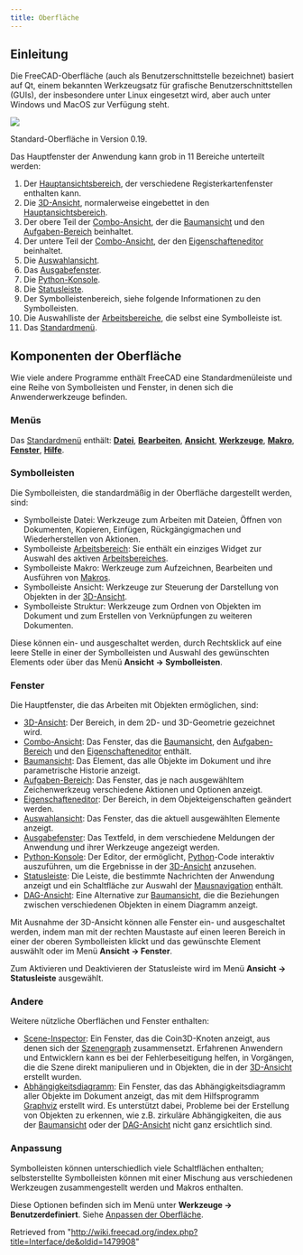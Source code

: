 ```yaml
---
title: Oberfläche
---
```

## Einleitung

Die FreeCAD-Oberfläche (auch als Benutzerschnittstelle bezeichnet) basiert auf Qt, einem bekannten Werkzeugsatz für grafische Benutzerschnittstellen (GUIs), der insbesondere unter Linux eingesetzt wird, aber auch unter Windows und MacOS zur Verfügung steht.

![](/images/FreeCAD_interface_base_divisions.png)

Standard-Oberfläche in Version 0.19.

Das Hauptfenster der Anwendung kann grob in 11 Bereiche unterteilt werden:

1. Der [Hauptansichtsbereich](/Main_view_area/de "Main view area/de"), der verschiedene Registerkartenfenster enthalten kann.
2. Die [3D-Ansicht](/3D_view/de "3D view/de"), normalerweise eingebettet in den [Hauptansichtsbereich](/Main_view_area/de "Main view area/de").
3. Der obere Teil der [Combo-Ansicht](/Combo_view/de "Combo view/de"), der die [Baumansicht](/Tree_view/de "Tree view/de") und den [Aufgaben-Bereich](/Task_panel/de "Task panel/de") beinhaltet.
4. Der untere Teil der [Combo-Ansicht](/Combo_view/de "Combo view/de"), der den [Eigenschafteneditor](/Property_editor/de "Property editor/de") beinhaltet.
5. Die [Auswahlansicht](/Selection_view/de "Selection view/de").
6. Das [Ausgabefenster](/Report_view/de "Report view/de").
7. Die [Python-Konsole](/Python_console/de "Python console/de").
8. Die [Statusleiste](/Status_bar/de "Status bar/de").
9. Der Symbolleistenbereich, siehe folgende Informationen zu den Symbolleisten.
10. Die Auswahlliste der [Arbeitsbereiche](/Std_Workbench/de "Std Workbench/de"), die selbst eine Symbolleiste ist.
11. Das [Standardmenü](/Standard_Menu/de "Standard Menu/de").

## Komponenten der Oberfläche

Wie viele andere Programme enthält FreeCAD eine Standardmenüleiste und eine Reihe von Symbolleisten und Fenster, in denen sich die Anwenderwerkzeuge befinden.

### Menüs

Das [Standardmenü](/Standard_Menu/de "Standard Menu/de") enthält: [**Datei**](/Std_File_Menu/de "Std File Menu/de"), [**Bearbeiten**](/Std_Edit_Menu/de "Std Edit Menu/de"), [**Ansicht**](/Std_View_Menu/de "Std View Menu/de"), [**Werkzeuge**](/Std_Tools_Menu/de "Std Tools Menu/de"), [**Makro**](/Std_Macro_Menu/de "Std Macro Menu/de"), [**Fenster**](/Std_Windows_Menu/de "Std Windows Menu/de"), [**Hilfe**](/Std_Help_Menu/de "Std Help Menu/de").

### Symbolleisten

Die Symbolleisten, die standardmäßig in der Oberfläche dargestellt werden, sind:

* Symbolleiste Datei: Werkzeuge zum Arbeiten mit Dateien, Öffnen von Dokumenten, Kopieren, Einfügen, Rückgängigmachen und Wiederherstellen von Aktionen.
* Symbolleiste [Arbeitsbereich](/Std_Workbench/de "Std Workbench/de"): Sie enthält ein einziges Widget zur Auswahl des aktiven [Arbeitsbereiches](/Workbenches/de "Workbenches/de").
* Symbolleiste Makro: Werkzeuge zum Aufzeichnen, Bearbeiten und Ausführen von [Makros](/Macros/de "Macros/de").
* Symbolleiste Ansicht: Werkzeuge zur Steuerung der Darstellung von Objekten in der [3D-Ansicht](/3D_view/de "3D view/de").
* Symbolleiste Struktur: Werkzeuge zum Ordnen von Objekten im Dokument und zum Erstellen von Verknüpfungen zu weiteren Dokumenten.

Diese können ein- und ausgeschaltet werden, durch Rechtsklick auf eine leere Stelle in einer der Symbolleisten und Auswahl des gewünschten Elements oder über das Menü **Ansicht → Symbolleisten**.

### Fenster

Die Hauptfenster, die das Arbeiten mit Objekten ermöglichen, sind:

* [3D-Ansicht](/3D_view/de "3D view/de"): Der Bereich, in dem 2D- und 3D-Geometrie gezeichnet wird.
* [Combo-Ansicht](/Combo_view/de "Combo view/de"): Das Fenster, das die [Baumansicht](/Tree_view/de "Tree view/de"), den [Aufgaben-Bereich](/Task_panel/de "Task panel/de") und den [Eigenschafteneditor](/Property_editor/de "Property editor/de") enthält.
* [Baumansicht](/Tree_view/de "Tree view/de"): Das Element, das alle Objekte im Dokument und ihre parametrische Historie anzeigt.
* [Aufgaben-Bereich](/Task_panel/de "Task panel/de"): Das Fenster, das je nach ausgewähltem Zeichenwerkzeug verschiedene Aktionen und Optionen anzeigt.
* [Eigenschafteneditor](/Property_editor/de "Property editor/de"): Der Bereich, in dem Objekteigenschaften geändert werden.
* [Auswahlansicht](/Selection_view/de "Selection view/de"): Das Fenster, das die aktuell ausgewählten Elemente anzeigt.
* [Ausgabefenster](/Report_view/de "Report view/de"): Das Textfeld, in dem verschiedene Meldungen der Anwendung und ihrer Werkzeuge angezeigt werden.
* [Python-Konsole](/Python_console/de "Python console/de"): Der Editor, der ermöglicht, [Python](/Python/de "Python/de")-Code interaktiv auszuführen, um die Ergebnisse in der [3D-Ansicht](/3D_view/de "3D view/de") anzusehen.
* [Statusleiste](/Status_bar/de "Status bar/de"): Die Leiste, die bestimmte Nachrichten der Anwendung anzeigt und ein Schaltfläche zur Auswahl der [Mausnavigation](/Mouse_navigation/de "Mouse navigation/de") enthält.
* [DAG-Ansicht](/DAG_view/de "DAG view/de"): Eine Alternative zur [Baumansicht](/Tree_view/de "Tree view/de"), die die Beziehungen zwischen verschiedenen Objekten in einem Diagramm anzeigt.

Mit Ausnahme der 3D-Ansicht können alle Fenster ein- und ausgeschaltet werden, indem man mit der rechten Maustaste auf einen leeren Bereich in einer der oberen Symbolleisten klickt und das gewünschte Element auswählt oder im Menü **Ansicht → Fenster**.

Zum Aktivieren und Deaktivieren der Statusleiste wird im Menü **Ansicht → Statusleiste** ausgewählt.

### Andere

Weitere nützliche Oberflächen und Fenster enthalten:

* [Scene-Inspector](/Std_SceneInspector/de "Std SceneInspector/de"): Ein Fenster, das die Coin3D-Knoten anzeigt, aus denen sich der [Szenengraph](/Scenegraph/de "Scenegraph/de") zusammensetzt. Erfahrenen Anwendern und Entwicklern kann es bei der Fehlerbeseitigung helfen, in Vorgängen, die die Szene direkt manipulieren und in Objekten, die in der [3D-Ansicht](/3D_view/de "3D view/de") erstellt wurden.
* [Abhängigkeitsdiagramm](/Std_DependencyGraph/de "Std DependencyGraph/de"): Ein Fenster, das das Abhängigkeitsdiagramm aller Objekte im Dokument anzeigt, das mit dem Hilfsprogramm [Graphviz](https://graphviz.org/) erstellt wird. Es unterstützt dabei, Probleme bei der Erstellung von Objekten zu erkennen, wie z.B. zirkuläre Abhängigkeiten, die aus der [Baumansicht](/Tree_view/de "Tree view/de") oder der [DAG-Ansicht](/DAG_view/de "DAG view/de") nicht ganz ersichtlich sind.

### Anpassung

Symbolleisten können unterschiedlich viele Schaltflächen enthalten; selbsterstellte Symbolleisten können mit einer Mischung aus verschiedenen Werkzeugen zusammengestellt werden und Makros enthalten.

Diese Optionen befinden sich im Menü unter **Werkzeuge → Benutzerdefiniert**. Siehe [Anpassen der Oberfläche](/Interface_Customization/de "Interface Customization/de").

Retrieved from "<http://wiki.freecad.org/index.php?title=Interface/de&oldid=1479908>"